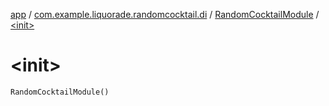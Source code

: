 [app](../../index.md) / [com.example.liquorade.randomcocktail.di](../index.md) / [RandomCocktailModule](index.md) / [&lt;init&gt;](./-init-.md)

# &lt;init&gt;

`RandomCocktailModule()`
